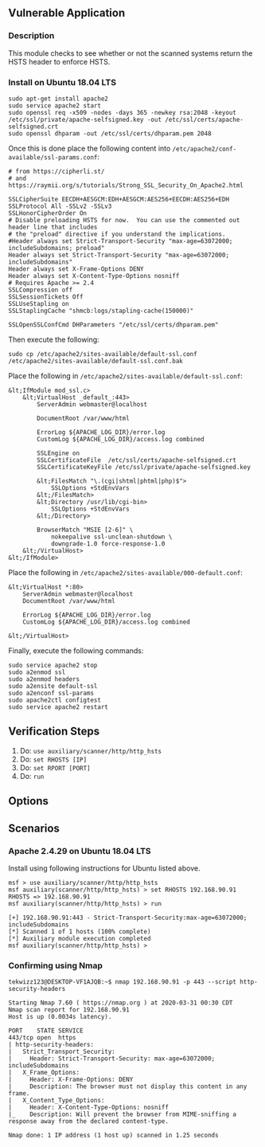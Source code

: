 ## Vulnerable Application

### Description

This module checks to see whether or not the scanned systems return the HSTS header to enforce HSTS.

### Install on Ubuntu 18.04 LTS

    sudo apt-get install apache2
    sudo service apache2 start
    sudo openssl req -x509 -nodes -days 365 -newkey rsa:2048 -keyout /etc/ssl/private/apache-selfsigned.key -out /etc/ssl/certs/apache-selfsigned.crt
    sudo openssl dhparam -out /etc/ssl/certs/dhparam.pem 2048

Once this is done place the following content into `/etc/apache2/conf-available/ssl-params.conf`:

    # from https://cipherli.st/
    # and https://raymii.org/s/tutorials/Strong_SSL_Security_On_Apache2.html
    
    SSLCipherSuite EECDH+AESGCM:EDH+AESGCM:AES256+EECDH:AES256+EDH
    SSLProtocol All -SSLv2 -SSLv3
    SSLHonorCipherOrder On
    # Disable preloading HSTS for now.  You can use the commented out header line that includes
    # the "preload" directive if you understand the implications.
    #Header always set Strict-Transport-Security "max-age=63072000; includeSubdomains; preload"
    Header always set Strict-Transport-Security "max-age=63072000; includeSubdomains"
    Header always set X-Frame-Options DENY
    Header always set X-Content-Type-Options nosniff
    # Requires Apache >= 2.4
    SSLCompression off
    SSLSessionTickets Off
    SSLUseStapling on
    SSLStaplingCache "shmcb:logs/stapling-cache(150000)"

    SSLOpenSSLConfCmd DHParameters "/etc/ssl/certs/dhparam.pem"

Then execute the following:

    sudo cp /etc/apache2/sites-available/default-ssl.conf /etc/apache2/sites-available/default-ssl.conf.bak

Place the following in `/etc/apache2/sites-available/default-ssl.conf`:

```
&lt;IfModule mod_ssl.c>
    &lt;VirtualHost _default_:443>
        ServerAdmin webmaster@localhost

        DocumentRoot /var/www/html
    
        ErrorLog ${APACHE_LOG_DIR}/error.log
        CustomLog ${APACHE_LOG_DIR}/access.log combined

        SSLEngine on
        SSLCertificateFile	/etc/ssl/certs/apache-selfsigned.crt
        SSLCertificateKeyFile /etc/ssl/private/apache-selfsigned.key
    
        &lt;FilesMatch "\.(cgi|shtml|phtml|php)$">
            SSLOptions +StdEnvVars
        &lt;/FilesMatch>
        &lt;Directory /usr/lib/cgi-bin>
            SSLOptions +StdEnvVars
        &lt;/Directory>
    
        BrowserMatch "MSIE [2-6]" \
            nokeepalive ssl-unclean-shutdown \
            downgrade-1.0 force-response-1.0
    &lt;/VirtualHost>
&lt;/IfModule>
```

Place the following in `/etc/apache2/sites-available/000-default.conf`:

    &lt;VirtualHost *:80>
        ServerAdmin webmaster@localhost
        DocumentRoot /var/www/html
    
        ErrorLog ${APACHE_LOG_DIR}/error.log
        CustomLog ${APACHE_LOG_DIR}/access.log combined
    
    &lt;/VirtualHost>

Finally, execute the following commands:

    sudo service apache2 stop
    sudo a2enmod ssl
    sudo a2enmod headers
    sudo a2ensite default-ssl
    sudo a2enconf ssl-params
    sudo apache2ctl configtest
    sudo service apache2 restart

## Verification Steps

1. Do: ```use auxiliary/scanner/http/http_hsts```
2. Do: ```set RHOSTS [IP]```
3. Do: ```set RPORT [PORT]```
4. Do: ```run```

## Options

## Scenarios

### Apache 2.4.29 on Ubuntu 18.04 LTS

Install using following instructions for Ubuntu listed above.

```
msf > use auxiliary/scanner/http/http_hsts
msf auxiliary(scanner/http/http_hsts) > set RHOSTS 192.168.90.91
RHOSTS => 192.168.90.91
msf auxiliary(scanner/http/http_hsts) > run

[+] 192.168.90.91:443 - Strict-Transport-Security:max-age=63072000; includeSubdomains
[*] Scanned 1 of 1 hosts (100% complete)
[*] Auxiliary module execution completed
msf auxiliary(scanner/http/http_hsts) >

```

### Confirming using Nmap

```
tekwizz123@DESKTOP-VF1AJQB:~$ nmap 192.168.90.91 -p 443 --script http-security-headers

Starting Nmap 7.60 ( https://nmap.org ) at 2020-03-31 00:30 CDT
Nmap scan report for 192.168.90.91
Host is up (0.0034s latency).

PORT    STATE SERVICE
443/tcp open  https
| http-security-headers:
|   Strict_Transport_Security:
|     Header: Strict-Transport-Security: max-age=63072000; includeSubdomains
|   X_Frame_Options:
|     Header: X-Frame-Options: DENY
|     Description: The browser must not display this content in any frame.
|   X_Content_Type_Options:
|     Header: X-Content-Type-Options: nosniff
|_    Description: Will prevent the browser from MIME-sniffing a response away from the declared content-type.

Nmap done: 1 IP address (1 host up) scanned in 1.25 seconds
```
